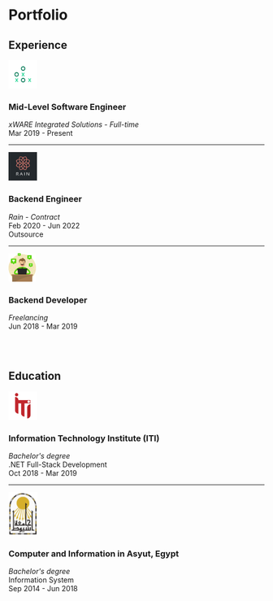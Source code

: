 <h1> Portfolio </h1>

## Experience
<img src="./images/xWARE.png" height='56px'/>

### Mid-Level Software Engineer
_xWARE Integrated Solutions - Full-time_
<br>Mar 2019 - Present

---
<img src="./images/rain.png" height='56px'/>

### Backend Engineer
_Rain - Contract_
<br>Feb 2020 - Jun 2022
<br>Outsource

---
<img src="./images/freelancer.png" height = '56px'/>

### Backend Developer
_Freelancing_
<br>Jun 2018 - Mar 2019

<br>
<br>

## Education

<img src="./images/ITI.png" height='56px'/>

### Information Technology Institute (ITI)
_Bachelor's degree_
<br>.NET Full-Stack Development
<br>Oct 2018 - Mar 2019

---
<img src="./images/asyut_university.jpeg" height = '85px'/>

### Computer and Information in Asyut, Egypt
_Bachelor's degree_
<br>Information System
<br>Sep 2014 - Jun 2018
